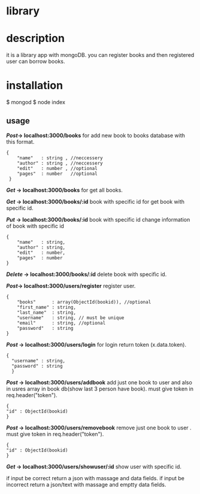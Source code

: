 
# library

# description
it is a library app with mongoDB. you can register books and then registered user can borrow books.

# installation

$ mongod 
$ node index


## usage

**_Post_-> localhost:3000/books**  for add new book to books database with this format.
```
{
    "name"   : string , //neccessery
    "author" : string , //neccessery
    "edit"   : number , //optional
    "pages"  : number   //optional
 }
 ```
 
**_Get_ -> localhost:3000/books** for get all books.

**_Get_ -> localhost:3000/books/:id** book with specific id  for get book with specific id.

**_Put_ -> localhost:3000/books/:id**  book with specific id  change information of book with specific id
```
{
    "name"   : string, 
    "author" : string, 
    "edit"   : number, 
    "pages"  : number 
}
```
 
 **_Delete_ ->  localhost:3000/books/:id** delete book with specific id.
 
**_Post_-> localhost:3000/users/register** register user.
```
{
    "books"      : array(ObjectId(bookid)), //optional
    "first_name" : string,
    "last_name"  : string,
    "username"   : string, // must be unique
    "email"      : string, //optional
    "password"   : string
}
```

**_Post_ -> localhost:3000/users/login**  for login return token (x.data.token).
```
{
  "username" : string,
  "password" : string
  }
  ```

**_Post_ -> localhost:3000/users/addbook**  add just one book to user and also in usres array in book db(show last 3 person have book).
must give token in req.header("token").
```
{
"id" : ObjectId(bookid)
}
```

**_Post_ -> localhost:3000/users/removebook**  remove just one book to user .
must give token in req.header("token").
```
{
"id" : ObjectId(bookid)
}
```

**_Get_ -> localhost:3000/users/showuser/:id** show user with specific id.


if input be correct return a json with massage and data fields.
if input be incorrect return a json/text with massage and emptty data fields. 





